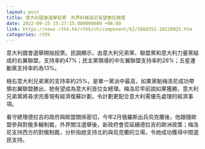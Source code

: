 ```yaml
---
layout: post
title: 意大利國會選舉投票　外界料梅洛尼有望擔任總理
date: 2022-09-25 15:27:15.000000000 +08:00
link: https://news.rthk.hk/rthk/ch/component/k2/1668352-20220925.htm
categories: rthk
---
```


意大利國會選舉開始投票。民調顯示，由意大利兄弟黨、聯盟黨和意大利力量黨組成的右翼聯盟，支持率約47%；民主黨領導的中左翼聯盟支持率約28%；五星運動黨支持率約為13%。

極右意大利兄弟黨的支持率約25%，是單一黨派中最高，如果黨魁梅洛尼成功帶領右翼聯盟勝出，她有望成為意大利首位女總理。梅洛尼早前說如果獲勝，意大利兄弟黨將尋求完善現有經濟復蘇計劃，令計劃更配合意大利需優先處理的經濟事項。

看守總理德拉吉的政府與歐盟關係密切，今年2月俄羅斯出兵烏克蘭後，他跟隨歐盟參與對俄多輪制裁，外界關注選舉後，新政府會否延續德拉吉的歐洲政策；梅洛尼支持西方的對俄制裁，分析指她支持北約與烏克蘭的立場，令她成功獲得中間選民支持。
